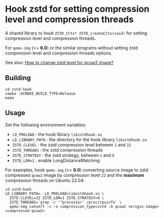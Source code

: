 # Hook zstd for setting compression level and compression threads

A shared library to hook `ZSTD_CCtx* ZSTD_createCCtx(void)` for setting compression level and compression threads.

For `qemu-img` (>= **6.0**) or the similar programs without setting zstd compression level and compression threads options.

See also: [How to change zstd level for qcow2 image?](https://stackoverflow.com/questions/72562226/how-to-change-zstd-level-for-qcow2-image)

## Building

```shell
cd zstd-hook
cmake -DCMAKE_BUILD_TYPE=Release
make
```

## Usage

Set the following environment variables:

* `LD_PRELOAD` : the hook library `libzstdhook.so`
* `LD_LIBRARY_PATH` : the directory for the hook library `libzstdhook.so`
* `ZSTD_CLEVEL` : the zstd compression level between `1` and `22`
* `ZSTD_THREADS` : the zstd compression threads
* `ZSTD_STRATEGY` : the zstd strategy, between `1` and `9`
* `ZSTD_LDM=1` : enable LongDistanceMatching

For examples, hook `qemu-img` (>= **6.0**) converting source image to zstd compressed `qcow2` image by compression level `22` and the **maximum** compression threads on Ubuntu 22.04:

```shell
cd zstd-hook
LD_LIBRARY_PATH=. LD_PRELOAD=libzstdhook.so \
  ZSTD_CLEVEL=22 ZSTD_LDM=1 ZSTD_STRATEGY=9 \
  ZSTD_THREADS=`grep -c '^processor' /proc/cpuinfo` \
  qemu-img convert -c -o compression_type=zstd -O qcow2 <origin-image> <compressed-qcow2>
```
